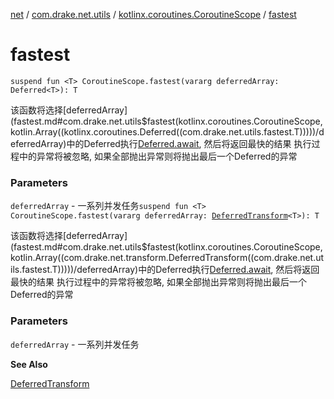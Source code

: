 [net](../../index.md) / [com.drake.net.utils](../index.md) / [kotlinx.coroutines.CoroutineScope](index.md) / [fastest](./fastest.md)

# fastest

`suspend fun <T> CoroutineScope.fastest(vararg deferredArray: Deferred<T>): T`

该函数将选择[deferredArray](fastest.md#com.drake.net.utils$fastest(kotlinx.coroutines.CoroutineScope, kotlin.Array((kotlinx.coroutines.Deferred((com.drake.net.utils.fastest.T)))))/deferredArray)中的Deferred执行[Deferred.await](#), 然后将返回最快的结果
执行过程中的异常将被忽略, 如果全部抛出异常则将抛出最后一个Deferred的异常

### Parameters

`deferredArray` - 一系列并发任务`suspend fun <T> CoroutineScope.fastest(vararg deferredArray: `[`DeferredTransform`](../../com.drake.net.transform/-deferred-transform/index.md)`<T>): T`

该函数将选择[deferredArray](fastest.md#com.drake.net.utils$fastest(kotlinx.coroutines.CoroutineScope, kotlin.Array((com.drake.net.transform.DeferredTransform((com.drake.net.utils.fastest.T)))))/deferredArray)中的Deferred执行[Deferred.await](#), 然后将返回最快的结果
执行过程中的异常将被忽略, 如果全部抛出异常则将抛出最后一个Deferred的异常

### Parameters

`deferredArray` - 一系列并发任务

**See Also**

[DeferredTransform](../../com.drake.net.transform/-deferred-transform/index.md)

